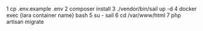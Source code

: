 1 cp .env.example .env
2 composer install 
3 ./vendor/bin/sail up -d
4 docker exec {lara container name} bash
5 su - sail
6 cd /var/www/html
7 php artisan migrate

